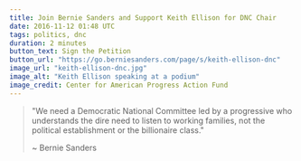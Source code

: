 ```yaml
---
title: Join Bernie Sanders and Support Keith Ellison for DNC Chair
date: 2016-11-12 01:48 UTC
tags: politics, dnc
duration: 2 minutes
button_text: Sign the Petition
button_url: "https://go.berniesanders.com/page/s/keith-ellison-dnc"
image_url: "keith-ellison-dnc.jpg"
image_alt: "Keith Ellison speaking at a podium"
image_credit: Center for American Progress Action Fund
---
```


> "We need a Democratic National Committee led by a progressive who understands
> the dire need to listen to working families, not the political establishment
> or the billionaire class."
>
> ~ Bernie Sanders

